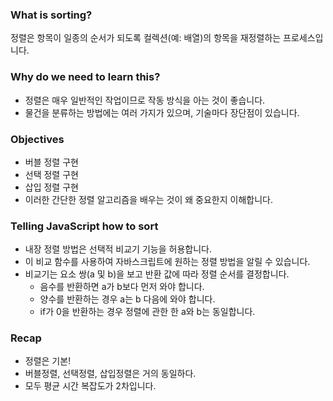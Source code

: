 ### What is sorting?
정렬은 항목이 일종의 순서가 되도록 컬렉션(예: 배열)의 항목을 재정렬하는 프로세스입니다.

### Why do we need to learn this?
- 정렬은 매우 일반적인 작업이므로 작동 방식을 아는 것이 좋습니다.
- 물건을 분류하는 방법에는 여러 가지가 있으며, 기술마다 장단점이 있습니다.

### Objectives
- 버블 정렬 구현
- 선택 정렬 구현
- 삽입 정렬 구현
- 이러한 간단한 정렬 알고리즘을 배우는 것이 왜 중요한지 이해합니다.

### Telling JavaScript how to sort 
- 내장 정렬 방법은 선택적 비교기 기능을 허용합니다.
- 이 비교 함수를 사용하여 자바스크립트에 원하는 정렬 방법을 알릴 수 있습니다.
- 비교기는 요소 쌍(a 및 b)을 보고 반환 값에 따라 정렬 순서를 결정합니다.
    - 음수를 반환하면 a가 b보다 먼저 와야 합니다.
    - 양수를 반환하는 경우 a는 b 다음에 와야 합니다.
    - if가 0을 반환하는 경우 정렬에 관한 한 a와 b는 동일합니다.


### Recap
- 정렬은 기본!
- 버블정렬, 선택정렬, 삽입정렬은 거의 동일하다.
- 모두 평균 시간 복잡도가 2차입니다.